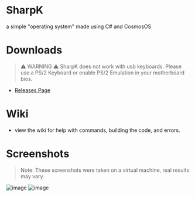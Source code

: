 # SharpK
a simple "operating system" made using C# and CosmosOS

# Downloads
> ⚠️ WARNING ⚠️ SharpK does not work with usb keyboards. Please use a PS/2 Keyboard or enable PS/2 Emulation in your motherboard bios.
- [Releases Page](https://github.com/Kroefer/SharpK/releases/tag/v0.1-alpha)

# Wiki
- view the wiki for help with commands, building the code, and errors.

# Screenshots
> Note: These screenshots were taken on a virtual machine, real results may vary.

![image](https://github.com/Kroefer/SharpK/assets/104503666/34195702-7638-4902-815b-04a016376f56)
![image](https://github.com/Kroefer/SharpK/assets/104503666/83821ff6-a102-442d-b05f-2662e548dd00)


